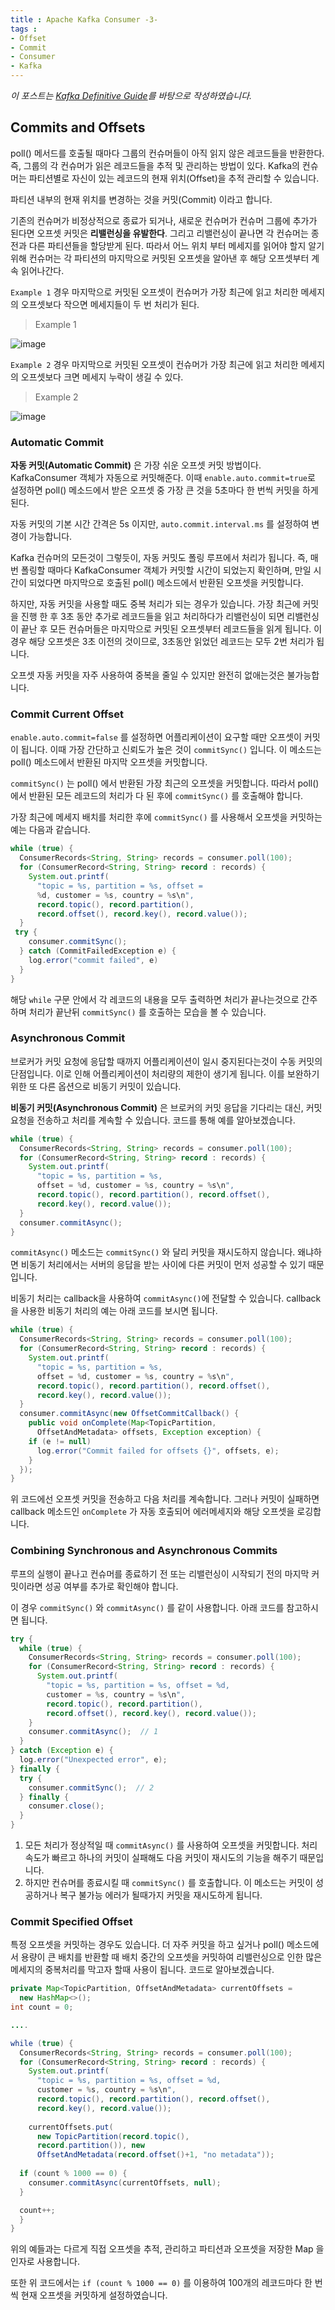 ```yaml
---
title : Apache Kafka Consumer -3-
tags :
- Offset
- Commit
- Consumer
- Kafka
---
```


*이 포스트는 [Kafka Definitive Guide](https://github.com/Avkash/mldl/blob/master/pages/docs/books/confluent-kafka-definitive-guide-complete.pdf)를 바탕으로 작성하였습니다.*

## Commits and Offsets

poll() 메서드를 호출될 때마다 그룹의 컨슈머들이 아직 읽지 않은 레코드들을 반환한다. 즉, 그룹의 각 컨슈머가 읽은 레코드들을 추적 및 관리하는 방법이 있다. Kafka의 컨슈머는 파티션별로 자신이 있는 레코드의 현재 위치(Offset)을 추적 관리할 수 있습니다.

파티션 내부의 현재 위치를 변경하는 것을 커밋(Commit) 이라고 합니다.

기존의 컨슈머가 비정상적으로 종료가 되거나, 새로운 컨슈머가 컨슈머 그룹에 추가가 된다면 오프셋 커밋은 **리밸런싱을 유발한다**. 그리고 리밸런싱이 끝나면 각 컨슈머는 종전과 다른 파티션들을 할당받게 된다. 따라서 어느 위치 부터 메세지를 읽어야 할지 알기 위해 컨슈머는 각 파티션의 마지막으로 커밋된 오프셋을 알아낸 후 해당 오프셋부터 계속 읽어나간다.

`Example 1` 경우 마지막으로 커밋된 오프셋이 컨슈머가 가장 최근에 읽고 처리한 메세지의 오프셋보다 작으면 메세지들이 두 번 처리가 된다.

> Example 1

![image](https://user-images.githubusercontent.com/44635266/70606302-80582880-1c3f-11ea-9e6b-5c612d90d7fc.png)

`Example 2` 경우 마지막으로 커밋된 오프셋이 컨슈머가 가장 최근에 읽고 처리한 메세지의 오프셋보다 크면 메세지 누락이 생길 수 있다.

> Example 2

![image](https://user-images.githubusercontent.com/44635266/70606305-81895580-1c3f-11ea-9b4d-79e2062d500e.png)

### Automatic Commit

**자동 커밋(Automatic Commit)** 은 가장 쉬운 오프셋 커밋 방법이다. KafkaConsumer 객체가 자동으로 커밋해준다. 이때 `enable.auto.commit=true`로 설정하면 poll() 메소드에서 받은 오프셋 중 가장 큰 것을 5초마다 한 번씩 커밋을 하게 된다.

자동 커밋의 기본 시간 간격은 5s 이지만, `auto.commit.interval.ms` 를 설정하여 변경이 가능합니다. 

Kafka 컨슈머의 모든것이 그렇듯이, 자동 커밋도 폴링 루프에서 처리가 됩니다.  즉, 매번 폴링할 때마다 KafkaConsumer 객체가 커밋할 시간이 되었는지 확인하며, 만일 시간이 되었다면 마지막으로 호출된 poll() 메소드에서 반환된 오프셋을 커밋합니다.

하지만, 자동 커밋을 사용할 때도 중복 처리가 되는 경우가 있습니다. 가장 최근에 커밋을 진행 한 후 3초 동안 추가로 레코드들을 읽고 처리하다가 리밸런싱이 되면 리밸런싱이 끝난 후 모든 컨슈머들은 마지막으로 커밋된 오프셋부터 레코드들을 읽게 됩니다. 이 경우 해당 오프셋은 3초 이전의 것이므로, 3초동안 읽었던 레코드는 모두 2번 처리가 됩니다.

오프셋 자동 커밋을 자주 사용하여 중복을 줄일 수 있지만 완전히 없애는것은 불가능합니다.

### Commit Current Offset

`enable.auto.commit=false` 를 설정하면 어플리케이션이 요구할 때만 오프셋이 커밋이 됩니다. 이때 가장 간단하고 신뢰도가 높은 것이 `commitSync()` 입니다. 이 메소드는 poll() 메소드에서 반환된 마지막 오프셋을 커밋합니다.

`commitSync()` 는 poll() 에서 반환된 가장 최근의 오프셋을 커밋합니다. 따라서 poll() 에서 반환된 모든 레코드의 처리가 다 된 후에 `commitSync()` 를 호출해야 합니다.

가장 최근에 메세지 배치를 처리한 후에  `commitSync()` 를 사용해서 오프셋을 커밋하는 예는 다음과 같습니다.

```java
while (true) {
  ConsumerRecords<String, String> records = consumer.poll(100);
  for (ConsumerRecord<String, String> record : records) {
    System.out.printf(
      "topic = %s, partition = %s, offset =
      %d, customer = %s, country = %s\n",
      record.topic(), record.partition(),
      record.offset(), record.key(), record.value());
  }
 try {
    consumer.commitSync();
  } catch (CommitFailedException e) {
    log.error("commit failed", e)
  }
}
```

해당 `while` 구문 안에서 각 레코드의 내용을 모두 출력하면 처리가 끝나는것으로 간주하며 처리가 끝난뒤 `commitSync()` 를 호출하는 모습을 볼 수 있습니다.

### Asynchronous Commit

브로커가 커밋 요청에 응답할 때까지 어플리케이션이 일시 중지된다는것이 수동 커밋의 단점입니다. 이로 인해 어플리케이션이 처리량의 제한이 생기게 됩니다. 이를 보완하기 위한 또 다른 옵션으로 비동기 커밋이 있습니다.

**비동기 커밋(Asynchronous Commit)** 은 브로커의 커밋 응답을 기다리는 대신, 커밋 요청을 전송하고 처리를 계속할 수 있습니다. 코드를 통해 예를 알아보겠습니다.

```java
while (true) {
  ConsumerRecords<String, String> records = consumer.poll(100);
  for (ConsumerRecord<String, String> record : records) {
    System.out.printf(
      "topic = %s, partition = %s,
      offset = %d, customer = %s, country = %s\n",
      record.topic(), record.partition(), record.offset(),
      record.key(), record.value());
  }
  consumer.commitAsync();
}
```

`commitAsync()` 메소드는 `commitSync()` 와 달리 커밋을 재시도하지 않습니다. 왜냐하면 비동기 처리에서는 서버의 응답을 받는 사이에 다른 커밋이 먼저 성공할 수 있기 때문입니다.

비동기 처리는 callback을 사용하여 `commitAsync()`에 전달할 수 있습니다. callback을 사용한 비동기 처리의 예는 아래 코드를 보시면 됩니다.

```java
while (true) {
  ConsumerRecords<String, String> records = consumer.poll(100);
  for (ConsumerRecord<String, String> record : records) {
    System.out.printf(
      "topic = %s, partition = %s,
      offset = %d, customer = %s, country = %s\n",
      record.topic(), record.partition(), record.offset(),
      record.key(), record.value());
  }
  consumer.commitAsync(new OffsetCommitCallback() {
    public void onComplete(Map<TopicPartition,
      OffsetAndMetadata> offsets, Exception exception) {
    if (e != null)
      log.error("Commit failed for offsets {}", offsets, e);
    }
  });
}
```

위 코드에선 오프셋 커밋을 전송하고 다음 처리를 계속합니다. 그러나 커밋이 실패하면 callback 메소드인 `onComplete` 가 자동 호출되어 에러메세지와 해당 오프셋을 로깅합니다.

### Combining Synchronous and Asynchronous Commits

루프의 실행이 끝나고 컨슈머를 종료하기 전 또는 리밸런싱이 시작되기 전의 마지막 커밋이라면 성공 여부를 추가로 확인해야 합니다.

이 경우 `commitSync()` 와 `commitAsync()` 를 같이 사용합니다. 아래 코드를 참고하시면 됩니다.

```java
try {
  while (true) {
    ConsumerRecords<String, String> records = consumer.poll(100);
    for (ConsumerRecord<String, String> record : records) {
      System.out.printf(
        "topic = %s, partition = %s, offset = %d,
        customer = %s, country = %s\n",
        record.topic(), record.partition(),
        record.offset(), record.key(), record.value());
    }
    consumer.commitAsync();  // 1
  }
} catch (Exception e) {
  log.error("Unexpected error", e);
} finally {
  try {
    consumer.commitSync();  // 2
  } finally {
    consumer.close();
  }
}
```

1. 모든 처리가 정상적일 때 `commitAsync()` 를 사용하여 오프셋을 커밋합니다. 처리속도가 빠르고 하나의 커밋이 실패해도 다음 커밋이 재시도의 기능을 해주기 때문입니다.
2. 하지만 컨슈머를 종료시킬 때 `commitSync()` 를 호출합니다. 이 메소드는 커밋이 성공하거나 복구 불가능 에러가 될때가지 커밋을 재시도하게 됩니다.

### Commit Specified Offset

특정 오프셋을 커밋하는 경우도 있습니다. 더 자주 커밋을 하고 싶거나 poll() 메소드에서 용량이 큰 배치를 반환할 때 배치 중간의 오프셋을 커밋하여 리밸런싱으로 인한 많은 메세지의 중복처리를 막고자 할때 사용이 됩니다. 코드로 알아보겠습니다.

```java
private Map<TopicPartition, OffsetAndMetadata> currentOffsets =
  new HashMap<>();
int count = 0;

....

while (true) {
  ConsumerRecords<String, String> records = consumer.poll(100);
  for (ConsumerRecord<String, String> record : records) {
    System.out.printf(
      "topic = %s, partition = %s, offset = %d,
      customer = %s, country = %s\n",
      record.topic(), record.partition(), record.offset(),
      record.key(), record.value());
    
    currentOffsets.put(
      new TopicPartition(record.topic(),
      record.partition()), new
      OffsetAndMetadata(record.offset()+1, "no metadata"));
      
  if (count % 1000 == 0) {
    consumer.commitAsync(currentOffsets, null);
  }

  count++;
  }
}
```

위의 예들과는 다르게 직접 오프셋을 추적, 관리하고 파티션과 오프셋을 저장한 Map 을 인자로 사용합니다.

또한 위 코드에서는 `if (count % 1000 == 0)` 를 이용하여 100개의 레코드마다 한 번씩 현재 오프셋을 커밋하게 설정하였습니다.